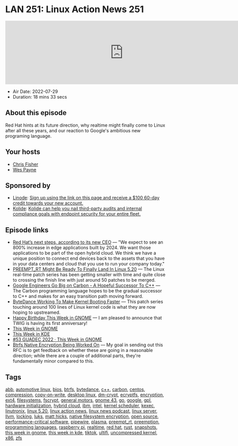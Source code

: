 # LAN 251: Linux Action News 251

<iframe src="https://player.fireside.fm/v2/DAcK9LdX+63HRnAKx?theme=dark" width="740" height="200" frameborder="0" scrolling="no"></iframe>

* Air Date: 2022-07-29
* Duration: 18 mins 33 secs

## About this episode

Red Hat hints at its future direction, why realtime might finally come to Linux after all these years, and our reaction to Google's ambitious new programing language.

## Your hosts
* [Chris Fisher](https://linuxactionnews.com/hosts/chris)
* [Wes Payne](https://linuxactionnews.com/hosts/wes)

## Sponsored by

  * [Linode](http://linode.com/lan): [Sign up using the link on this page and receive a $100 60-day credit towards your new account. ](http://linode.com/lan)
  * [Kolide](https://l.kolide.co/3klbWzr): [Kolide can help you nail third-party audits and internal compliance goals with endpoint security for your entire fleet. ](https://l.kolide.co/3klbWzr)



## Episode links

  * [Red Hat’s next steps, according to its new CEO](https://www.zdnet.com/article/red-hats-next-steps-according-to-its-new-ceo-and-chairman/ "Red Hat’s next steps, according to its new CEO") — "We expect to see an 800% increase in edge applications built by 2024. We want those applications to be part of the open hybrid cloud. We think we have a unique position to connect end devices back to the assets that you have in your data centers and cloud that you use to run your company today."
  * [PREEMPT_RT Might Be Ready To Finally Land In Linux 5.20](https://www.phoronix.com/news/520-Maybe-Real-Time-PREEMPT_RT "PREEMPT_RT Might Be Ready To Finally Land In Linux 5.20") — The Linux real-time patch series has been getting smaller with time and quite close to crossing the finish line with just around 50 patches to be merged.
  * [Google Engineers Go Big on Carbon - A Hopeful Successor To C++](https://www.phoronix.com/news/Carbon-Successor-To-CPP "Google Engineers Go Big on Carbon - A Hopeful Successor To C++") — The Carbon programming language hopes to be the gradual successor to C++ and makes for an easy transition path moving forward.
  * [ByteDance Working To Make Kernel Booting Faster](https://www.phoronix.com/news/Bytedance-Faster-Kexec-Reboot "ByteDance Working To Make Kernel Booting Faster") — This patch series touching around 100 lines of Linux kernel code is what they are now hoping to upstreamed.
  * [Happy Birthday This Week in GNOME](https://thisweek.gnome.org/posts/2022/07/twig-52/ "Happy Birthday This Week in GNOME") — I am pleased to announce that TWIG is having its first anniversary!
  * [This Week in GNOME](http://thisweek.gnome.org/ "This Week in GNOME")
  * [This Week in KDE](https://pointieststick.com/category/this-week-in-kde/ "This Week in KDE")
  * [#53 GUADEC 2022 · This Week in GNOME](https://thisweek.gnome.org/posts/2022/07/twig-53/ "#53 GUADEC 2022 · This Week in GNOME")
  * [Btrfs Native Encryption Being Worked On](https://www.phoronix.com/news/Btrfs-FSCRYPT-Encryption-RFC-v2 "Btrfs Native Encryption Being Worked On") — My goal in sending out this RFC is to get feedback on whether these are going in a reasonable direction; while there are a couple of additional parts, they're fundamentally minor compared to this. 



## Tags

[abb](https://linuxactionnews.com/tags/abb), [automotive linux](https://linuxactionnews.com/tags/automotive%20linux), [bios](https://linuxactionnews.com/tags/bios), [btrfs](https://linuxactionnews.com/tags/btrfs), [bytedance](https://linuxactionnews.com/tags/bytedance), [c++](https://linuxactionnews.com/tags/c++), [carbon](https://linuxactionnews.com/tags/carbon), [centos](https://linuxactionnews.com/tags/centos), [compression](https://linuxactionnews.com/tags/compression), [copy-on-write](https://linuxactionnews.com/tags/copy-on-write), [desktop linux](https://linuxactionnews.com/tags/desktop%20linux), [dm-crypt](https://linuxactionnews.com/tags/dm-crypt), [ecryptfs](https://linuxactionnews.com/tags/ecryptfs), [encryption](https://linuxactionnews.com/tags/encryption), [ext4](https://linuxactionnews.com/tags/ext4), [filesystems](https://linuxactionnews.com/tags/filesystems), [fscrypt](https://linuxactionnews.com/tags/fscrypt), [general motors](https://linuxactionnews.com/tags/general%20motors), [gnome 43](https://linuxactionnews.com/tags/gnome%2043), [go](https://linuxactionnews.com/tags/go), [google](https://linuxactionnews.com/tags/google), [gpl](https://linuxactionnews.com/tags/gpl), [hardware initialization](https://linuxactionnews.com/tags/hardware%20initialization), [hybrid cloud](https://linuxactionnews.com/tags/hybrid%20cloud), [ibm](https://linuxactionnews.com/tags/ibm), [intel](https://linuxactionnews.com/tags/intel), [kernel scheduler](https://linuxactionnews.com/tags/kernel%20scheduler), [kexec](https://linuxactionnews.com/tags/kexec), [linutronix](https://linuxactionnews.com/tags/linutronix), [linux 5.20](https://linuxactionnews.com/tags/linux%205.20), [linux action news](https://linuxactionnews.com/tags/linux%20action%20news), [linux news podcast](https://linuxactionnews.com/tags/linux%20news%20podcast), [linux server](https://linuxactionnews.com/tags/linux%20server), [llvm](https://linuxactionnews.com/tags/llvm), [locking](https://linuxactionnews.com/tags/locking), [luks](https://linuxactionnews.com/tags/luks), [matt hicks](https://linuxactionnews.com/tags/matt%20hicks), [native filesystem encryption](https://linuxactionnews.com/tags/native%20filesystem%20encryption), [open source](https://linuxactionnews.com/tags/open%20source), [performance-critical software](https://linuxactionnews.com/tags/performance-critical%20software), [pipewire](https://linuxactionnews.com/tags/pipewire), [plasma](https://linuxactionnews.com/tags/plasma), [preempt_rt](https://linuxactionnews.com/tags/preempt_rt), [preemption](https://linuxactionnews.com/tags/preemption), [programming languages](https://linuxactionnews.com/tags/programming%20languages), [raspberry pi](https://linuxactionnews.com/tags/raspberry%20pi), [realtime](https://linuxactionnews.com/tags/realtime), [red hat](https://linuxactionnews.com/tags/red%20hat), [rust](https://linuxactionnews.com/tags/rust), [snapshots](https://linuxactionnews.com/tags/snapshots), [this week in gnome](https://linuxactionnews.com/tags/this%20week%20in%20gnome), [this week in kde](https://linuxactionnews.com/tags/this%20week%20in%20kde), [tiktok](https://linuxactionnews.com/tags/tiktok), [ultifi](https://linuxactionnews.com/tags/ultifi), [uncompressed kernel](https://linuxactionnews.com/tags/uncompressed%20kernel), [x86](https://linuxactionnews.com/tags/x86), [zfs](https://linuxactionnews.com/tags/zfs)